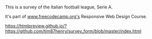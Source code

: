 
This is a survey of the Italian football league, Serie A.

It's part of www.freecodecamp.org's Responsive Web Design Course.

https://htmlpreview.github.io/?https://github.com/tim87henry/survey_form/blob/master/index.html

